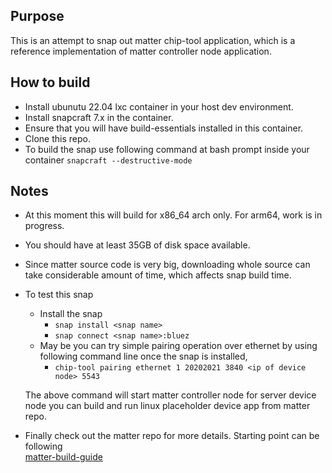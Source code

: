 ## Purpose 
This is an attempt to snap out matter chip-tool application, which is a reference implementation of matter controller node application.

## How to build
- Install ubunutu 22.04 lxc container in your host dev environment.
- Install snapcraft 7.x in the container.
- Ensure that you will have build-essentials installed in this container.
- Clone this repo.
- To build the snap use following command at bash prompt inside your container
  ``` snapcraft --destructive-mode ```

## Notes
- At this moment this will build for x86_64 arch only. For arm64, work is in progress. 
- You should have at least 35GB of disk space available.
- Since matter source code is very big, downloading whole source can take considerable amount of time, which affects snap build time.
- To test this snap
   - Install the snap
     - ``` snap install <snap name> ```
     - ``` snap connect <snap name>:bluez ```
  - May be you can try simple pairing operation over ethernet by using following command line once the snap is installed,
    - ``` chip-tool pairing ethernet 1 20202021 3840 <ip of device node> 5543 ```
    
   The above command will start matter controller node for server device node you can build and run  linux placeholder device app from matter repo.

- Finally check out the matter repo for more details. Starting point  can be following      
  [matter-build-guide](https://github.com/project-chip/connectedhomeip/blob/master/docs/guides/BUILDING.md)
